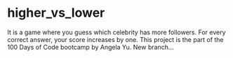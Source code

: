 # higher_vs_lower
It is a game where you guess which celebrity has more followers. For every correct answer, your score increases by one.
This project is the part of the 100 Days of Code bootcamp by Angela Yu.
New branch...
